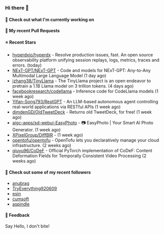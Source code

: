 ### Hi there 👋

#### 👷 Check out what I'm currently working on

#### 🔨 My recent Pull Requests


#### ⭐ Recent Stars

- [hyperdxio/hyperdx](https://github.com/hyperdxio/hyperdx) - Resolve production issues, fast. An open source observability platform unifying session replays, logs, metrics, traces and errors. (today)
- [NExT-GPT/NExT-GPT](https://github.com/NExT-GPT/NExT-GPT) - Code and models for NExT-GPT: Any-to-Any Multimodal Large Language Model (1 day ago)
- [jzhang38/TinyLlama](https://github.com/jzhang38/TinyLlama) - The TinyLlama project is an open endeavor to pretrain a 1.1B Llama model on 3 trillion tokens. (4 days ago)
- [facebookresearch/codellama](https://github.com/facebookresearch/codellama) - Inference code for CodeLlama models (1 week ago)
- [Yifan-Song793/RestGPT](https://github.com/Yifan-Song793/RestGPT) - An LLM-based autonomous agent controlling real-world applications via RESTful APIs (1 week ago)
- [dimdenGD/OldTweetDeck](https://github.com/dimdenGD/OldTweetDeck) - Returns old TweetDeck, for free! (1 week ago)
- [aigc-apps/sd-webui-EasyPhoto](https://github.com/aigc-apps/sd-webui-EasyPhoto) - 📷 EasyPhoto | Your Smart AI Photo Generator. (1 week ago)
- [XPixelGroup/DiffBIR](https://github.com/XPixelGroup/DiffBIR) -  (1 week ago)
- [opentofu/opentofu](https://github.com/opentofu/opentofu) - OpenTofu lets you declaratively manage your cloud infrastructure. (2 weeks ago)
- [qiuyu96/CoDeF](https://github.com/qiuyu96/CoDeF) - Official PyTorch implementation of CoDeF: Content Deformation Fields for Temporally Consistent Video Processing (2 weeks ago)

#### 👯 Check out some of my recent followers

- [anubrag](https://github.com/anubrag)
- [TryEverything920609](https://github.com/TryEverything920609)
- [esin](https://github.com/esin)
- [cumsoft](https://github.com/cumsoft)
- [aspindle](https://github.com/aspindle)

#### 💬 Feedback

Say Hello, I don't bite!